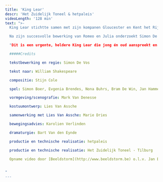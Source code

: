 ```yaml
---
title: 'King Lear'
descr: 'Het Zuidelijk Toneel & hetpaleis'
videoLength: '128 min'
text: ">-
  King Lear stichtte samen met zijn kompanen Gloucester en Kent het Rijk, over de oude grenzen heen. Maar de geest is uit de fles. Het zijn verwarrende tijden. Het Rijk kreunt onder het beleid van een oude mannen-generatie die hardnekkig de eenheid wil bewaren. Een jonge generatie stelt de idealen van het Rijk in vraag: het is buigen of barsten.Wanneer zelfs zijn drie dochters zich tegen de idealen van het Rijk keren, kan de zieke Lear dit ultieme verraad alleen maar persoonlijk nemen. Hij barst. En met hem het Rijk.

  Na zijn succesvolle bewerking van Romeo en Julia onderzoekt Simon De Vos de huidige malaise van de Europese Unie aan de hand van King Lear. Hij maakt er een hedendaags, politiek steekspel van over ijdele machthebbers, grote idealen, persoonlijk belang, trouw en verraad.

  "Dit is een urgente, heldere King Lear die jong én oud aanspreekt en wil aansporen tot politiek bewustzijn" - Els Van Steenberghe in Knack Focus

  #####Credits

  tekstbewerking en regie: Simon De Vos

  tekst naar: William Shakespeare

  compositie: Stijn Cole

  spel: Simon Boer, Evgenia Brendes, Nona Buhrs, Bram De Win, Jan Hammenecker, Michaël Pas, Kaspar Schellingerhout, Krisjan Schellingerhout, Jobst Schnibbe, Scarlet Tummers

  vormgeving/scenografie: Mark Van Denesse

  kostuumontwerp: Lies Van Assche

  samenwerking met Lies Van Assche: Marie Dries

  bewegingsadvies: Karolien Verlinden

  dramaturgie: Bart Van den Eynde

  productie en technische realisatie: hetpaleis

  productie en technische realisatie: Het Zuidelijk Toneel - Tilburg

  Opname video door [Beeldstorm](http://www.beeldstorm.be) o.l.v. Jan Bosteels  

  ‍
"
---
```

